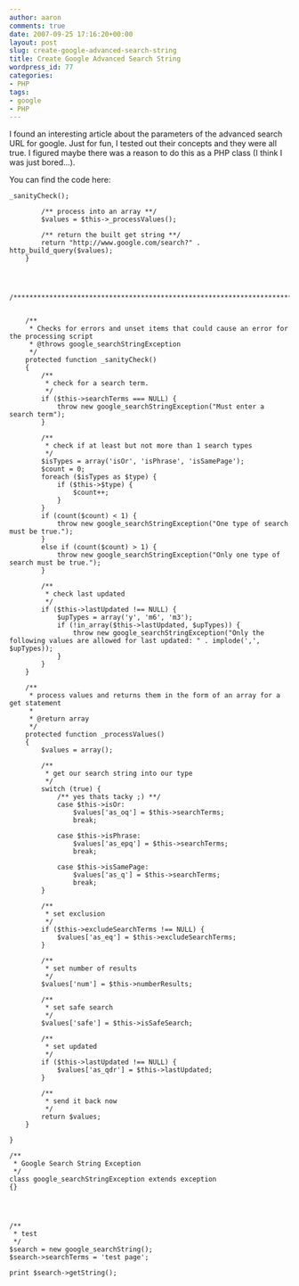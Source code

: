 ```yaml
---
author: aaron
comments: true
date: 2007-09-25 17:16:20+00:00
layout: post
slug: create-google-advanced-search-string
title: Create Google Advanced Search String
wordpress_id: 77
categories:
- PHP
tags:
- google
- PHP
---
```


I found an interesting article about the parameters of the advanced search URL for google.  Just for fun, I tested out their concepts and they were all true.  I figured maybe there was a reason to do this as a PHP class (I think I was just bored...).

You can find the code here:

<!-- more -->

    
    _sanityCheck();
    
    	    /** process into an array **/
    	    $values = $this->_processValues();
    
    	    /** return the built get string **/
    	    return "http://www.google.com/search?" . http_build_query($values);
    	}
    
    
    
    	/**********************************************************************************************/
    
    
    	/**
    	 * Checks for errors and unset items that could cause an error for the processing script
    	 * @throws google_searchStringException
    	 */
    	protected function _sanityCheck()
    	{
    	    /**
    	     * check for a search term.
    	     */
    	    if ($this->searchTerms === NULL) {
    	        throw new google_searchStringException("Must enter a search term");
    	    }
    
    	    /**
    	     * check if at least but not more than 1 search types
    	     */
    	    $isTypes = array('isOr', 'isPhrase', 'isSamePage');
    	    $count = 0;
    	    foreach ($isTypes as $type) {
    	        if ($this->$type) {
    	            $count++;
    	        }
    	    }
    	    if (count($count) < 1) {
    	        throw new google_searchStringException("One type of search must be true.");
    	    }
    	    else if (count($count) > 1) {
    	        throw new google_searchStringException("Only one type of search must be true.");
    	    }
    
    	    /**
    	     * check last updated
    	     */
    	    if ($this->lastUpdated !== NULL) {
        	    $upTypes = array('y', 'm6', 'm3');
        	    if (!in_array($this->lastUpdated, $upTypes)) {
        	        throw new google_searchStringException("Only the following values are allowed for last updated: " . implode(',', $upTypes));
        	    }
    	    }
    	}
    
    	/**
    	 * process values and returns them in the form of an array for a get statement
    	 *
    	 * @return array
    	 */
    	protected function _processValues()
    	{
    	    $values = array();
    
    	    /**
    	     * get our search string into our type
    	     */
    	    switch (true) {
    	        /** yes thats tacky ;) **/
    	        case $this->isOr:
    	            $values['as_oq'] = $this->searchTerms;
    	            break;
    
    	        case $this->isPhrase:
    	            $values['as_epq'] = $this->searchTerms;
    	            break;
    
    	        case $this->isSamePage:
    	            $values['as_q'] = $this->searchTerms;
    	            break;
    	    }
    
    	    /**
    	     * set exclusion
    	     */
    	    if ($this->excludeSearchTerms !== NULL) {
    	        $values['as_eq'] = $this->excludeSearchTerms;
    	    }
    
    	    /**
    	     * set number of results
    	     */
    	    $values['num'] = $this->numberResults;
    
    	    /**
    	     * set safe search
    	     */
    	    $values['safe'] = $this->isSafeSearch;
    
    	    /**
    	     * set updated
    	     */
    	    if ($this->lastUpdated !== NULL) {
    	        $values['as_qdr'] = $this->lastUpdated;
    	    }
    
    	    /**
    	     * send it back now
    	     */
    	    return $values;
    	}
    
    }
    
    /**
     * Google Search String Exception
     */
    class google_searchStringException extends exception
    {}
    
    
    
    
    /**
     * test
     */
    $search = new google_searchString();
    $search->searchTerms = 'test page';
    
    print $search->getString();
    

